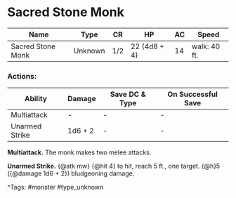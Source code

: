 # Sacred Stone Monk

| Name | Type | CR | HP | AC | Speed |
|------|------|----|----|----|-------|
| Sacred Stone Monk | Unknown | 1/2 | 22 (4d8 + 4) | 14 | walk: 40 ft. |

### Actions:

| Ability | Damage | Save DC & Type | On Successful Save |
|---------|--------|----------------|--------------------|
| Multiattack | - | - | - |
| Unarmed Strike | 1d6 + 2 | - | - |


**Multiattack.** The monk makes two melee attacks.

**Unarmed Strike.** {@atk mw} {@hit 4} to hit, reach 5 ft., one target. {@h}5 ({@damage 1d6 + 2}) bludgeoning damage.

^Tags: #monster #type_unknown